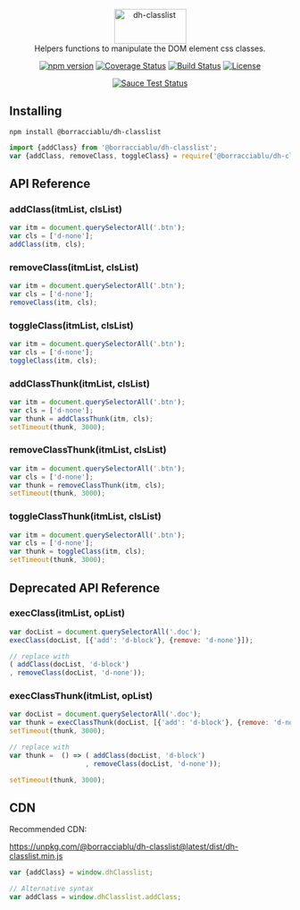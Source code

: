 <p align="center">
  <a href="https://github.com/borracciaBlu/dh-classlist/" target="_blank">
    <img src="https://user-images.githubusercontent.com/2061731/238107833-da91bee3-822e-4ca4-9fd3-8b52b4454192.svg" width="129px" height="62px" alt="dh-classlist" />
  </a>

  <br>
  <span align="center">
	Helpers functions to manipulate the DOM element css classes.
  </span>
</p>

<p dir="auto"  align="center">
    <a href="https://badge.fury.io/js/%40borracciablu%2Fdh-classlist"><img src="https://badge.fury.io/js/%40borracciablu%2Fdh-classlist.svg" alt="npm version"></a>
    <a href="https://coveralls.io/github/borracciaBlu/dh-classlist?branch=master"><img src="https://coveralls.io/repos/github/borracciaBlu/dh-classlist/badge.svg?branch=master" alt="Coverage Status"></a>
    <a href="https://github.com/borracciaBlu/dh-classlist/actions?query=workflow%3Abuild-test"><img src="https://github.com/borracciaBlu/dh-classlist/workflows/build-test/badge.svg" alt="Build Status"></a>
    <a href="https://github.com/borracciaBlu/dh-classlist/blob/master/LICENSE"><img src="https://img.shields.io/badge/License-BSD%203--Clause-blue.svg" alt="License"></a>
</p>

<p dir="auto"  align="center">
	<a href="https://saucelabs.com/u/borracciaBlu"><img src="https://saucelabs.com/browser-matrix/borracciaBlu.svg" alt="Sauce Test Status"></a>
</p>

## Installing

`npm install @borracciablu/dh-classlist`

```js
import {addClass} from '@borracciablu/dh-classlist';
var {addClass, removeClass, toggleClass} = require('@borracciablu/dh-classlist');
```

## API Reference

### addClass(itmList, clsList)
```js
var itm = document.querySelectorAll('.btn');
var cls = ['d-none'];
addClass(itm, cls);
```

### removeClass(itmList, clsList)
```js
var itm = document.querySelectorAll('.btn');
var cls = ['d-none'];
removeClass(itm, cls);
```

### toggleClass(itmList, clsList)
```js
var itm = document.querySelectorAll('.btn');
var cls = ['d-none'];
toggleClass(itm, cls);
```

### addClassThunk(itmList, clsList)
```js
var itm = document.querySelectorAll('.btn');
var cls = ['d-none'];
var thunk = addClassThunk(itm, cls);
setTimeout(thunk, 3000);
```

### removeClassThunk(itmList, clsList)
```js
var itm = document.querySelectorAll('.btn');
var cls = ['d-none'];
var thunk = removeClassThunk(itm, cls);
setTimeout(thunk, 3000);
```

### toggleClassThunk(itmList, clsList)
```js
var itm = document.querySelectorAll('.btn');
var cls = ['d-none'];
var thunk = toggleClass(itm, cls);
setTimeout(thunk, 3000);
```

## Deprecated API Reference

### execClass(itmList, opList) 

```js
var docList = document.querySelectorAll('.doc');
execClass(docList, [{'add': 'd-block'}, {remove: 'd-none'}]);

// replace with
( addClass(docList, 'd-block')
, removeClass(docList, 'd-none'));

```

### execClassThunk(itmList, opList) 

```js
var docList = document.querySelectorAll('.doc');
var thunk = execClassThunk(docList, [{'add': 'd-block'}, {remove: 'd-none'}]);
setTimeout(thunk, 3000);

// replace with
var thunk =  () => ( addClass(docList, 'd-block')
                   , removeClass(docList, 'd-none'));

setTimeout(thunk, 3000);
```

## CDN
Recommended CDN:

https://unpkg.com/@borracciablu/dh-classlist@latest/dist/dh-classlist.min.js

```js
var {addClass} = window.dhClasslist;

// Alternative syntax
var addClass = window.dhClasslist.addClass;
```